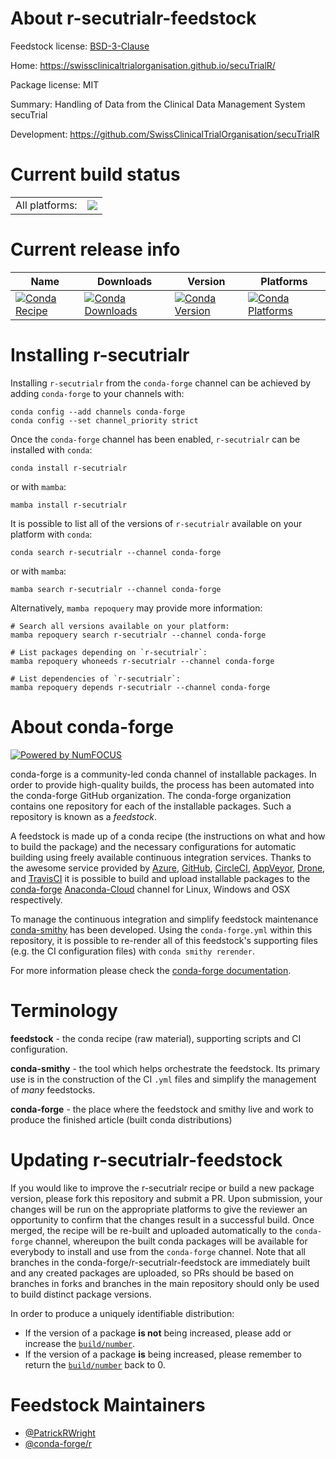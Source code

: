 About r-secutrialr-feedstock
============================

Feedstock license: [BSD-3-Clause](https://github.com/conda-forge/r-secutrialr-feedstock/blob/main/LICENSE.txt)

Home: https://swissclinicaltrialorganisation.github.io/secuTrialR/

Package license: MIT

Summary: Handling of Data from the Clinical Data Management System secuTrial

Development: https://github.com/SwissClinicalTrialOrganisation/secuTrialR

Current build status
====================


<table><tr><td>All platforms:</td>
    <td>
      <a href="https://dev.azure.com/conda-forge/feedstock-builds/_build/latest?definitionId=9514&branchName=main">
        <img src="https://dev.azure.com/conda-forge/feedstock-builds/_apis/build/status/r-secutrialr-feedstock?branchName=main">
      </a>
    </td>
  </tr>
</table>

Current release info
====================

| Name | Downloads | Version | Platforms |
| --- | --- | --- | --- |
| [![Conda Recipe](https://img.shields.io/badge/recipe-r--secutrialr-green.svg)](https://anaconda.org/conda-forge/r-secutrialr) | [![Conda Downloads](https://img.shields.io/conda/dn/conda-forge/r-secutrialr.svg)](https://anaconda.org/conda-forge/r-secutrialr) | [![Conda Version](https://img.shields.io/conda/vn/conda-forge/r-secutrialr.svg)](https://anaconda.org/conda-forge/r-secutrialr) | [![Conda Platforms](https://img.shields.io/conda/pn/conda-forge/r-secutrialr.svg)](https://anaconda.org/conda-forge/r-secutrialr) |

Installing r-secutrialr
=======================

Installing `r-secutrialr` from the `conda-forge` channel can be achieved by adding `conda-forge` to your channels with:

```
conda config --add channels conda-forge
conda config --set channel_priority strict
```

Once the `conda-forge` channel has been enabled, `r-secutrialr` can be installed with `conda`:

```
conda install r-secutrialr
```

or with `mamba`:

```
mamba install r-secutrialr
```

It is possible to list all of the versions of `r-secutrialr` available on your platform with `conda`:

```
conda search r-secutrialr --channel conda-forge
```

or with `mamba`:

```
mamba search r-secutrialr --channel conda-forge
```

Alternatively, `mamba repoquery` may provide more information:

```
# Search all versions available on your platform:
mamba repoquery search r-secutrialr --channel conda-forge

# List packages depending on `r-secutrialr`:
mamba repoquery whoneeds r-secutrialr --channel conda-forge

# List dependencies of `r-secutrialr`:
mamba repoquery depends r-secutrialr --channel conda-forge
```


About conda-forge
=================

[![Powered by
NumFOCUS](https://img.shields.io/badge/powered%20by-NumFOCUS-orange.svg?style=flat&colorA=E1523D&colorB=007D8A)](https://numfocus.org)

conda-forge is a community-led conda channel of installable packages.
In order to provide high-quality builds, the process has been automated into the
conda-forge GitHub organization. The conda-forge organization contains one repository
for each of the installable packages. Such a repository is known as a *feedstock*.

A feedstock is made up of a conda recipe (the instructions on what and how to build
the package) and the necessary configurations for automatic building using freely
available continuous integration services. Thanks to the awesome service provided by
[Azure](https://azure.microsoft.com/en-us/services/devops/), [GitHub](https://github.com/),
[CircleCI](https://circleci.com/), [AppVeyor](https://www.appveyor.com/),
[Drone](https://cloud.drone.io/welcome), and [TravisCI](https://travis-ci.com/)
it is possible to build and upload installable packages to the
[conda-forge](https://anaconda.org/conda-forge) [Anaconda-Cloud](https://anaconda.org/)
channel for Linux, Windows and OSX respectively.

To manage the continuous integration and simplify feedstock maintenance
[conda-smithy](https://github.com/conda-forge/conda-smithy) has been developed.
Using the ``conda-forge.yml`` within this repository, it is possible to re-render all of
this feedstock's supporting files (e.g. the CI configuration files) with ``conda smithy rerender``.

For more information please check the [conda-forge documentation](https://conda-forge.org/docs/).

Terminology
===========

**feedstock** - the conda recipe (raw material), supporting scripts and CI configuration.

**conda-smithy** - the tool which helps orchestrate the feedstock.
                   Its primary use is in the construction of the CI ``.yml`` files
                   and simplify the management of *many* feedstocks.

**conda-forge** - the place where the feedstock and smithy live and work to
                  produce the finished article (built conda distributions)


Updating r-secutrialr-feedstock
===============================

If you would like to improve the r-secutrialr recipe or build a new
package version, please fork this repository and submit a PR. Upon submission,
your changes will be run on the appropriate platforms to give the reviewer an
opportunity to confirm that the changes result in a successful build. Once
merged, the recipe will be re-built and uploaded automatically to the
`conda-forge` channel, whereupon the built conda packages will be available for
everybody to install and use from the `conda-forge` channel.
Note that all branches in the conda-forge/r-secutrialr-feedstock are
immediately built and any created packages are uploaded, so PRs should be based
on branches in forks and branches in the main repository should only be used to
build distinct package versions.

In order to produce a uniquely identifiable distribution:
 * If the version of a package **is not** being increased, please add or increase
   the [``build/number``](https://docs.conda.io/projects/conda-build/en/latest/resources/define-metadata.html#build-number-and-string).
 * If the version of a package **is** being increased, please remember to return
   the [``build/number``](https://docs.conda.io/projects/conda-build/en/latest/resources/define-metadata.html#build-number-and-string)
   back to 0.

Feedstock Maintainers
=====================

* [@PatrickRWright](https://github.com/PatrickRWright/)
* [@conda-forge/r](https://github.com/conda-forge/r/)

